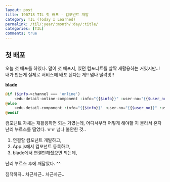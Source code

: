```yaml
---
layout: post
title: 190718 TIL 첫 배포 - 컴포넌트 개발
category: TIL (Today I Learned)
permalink: /til/:year/:month/:day/:title/
categories: [TIL]
comments: true
---
```


## **첫 배포**
오늘 첫 배포를 하였다. 
말이 첫 배포지, 있던 컴포너트를 살짝 재활용하는 거였지만..! 내가 만든게 실제로 서비스에 배포 된다는 게!! 넘나 떨려엇!!

**blade**
```php
@if ($info->channel === 'online')
    <edu-detail-online-component :info="{{$info}}" :user-no="{{$user_no}}" :user-type="{{$user_type}}" user-id="{{$user_id}}"></edu-detail-online-component>
@else
    <edu-detail-component :info="{{$info}}" :user-no="{{$user_no}}" :user-type="{{$user_type}}" user-id="{{$user_id}}"></edu-detail-component>
@endif
```

컴포넌트 자체는 재활용하면 되는 거였는데, 어디서부터 어떻게 해야할 지 몰라서 혼자 난리 부르스를 떨었다. ㅠㅠ 넘나 불안한 것.. 

1. 연결할 컴포넌트 개발하고,
2. App.js에서 컴포넌트 등록하고,
3. blade에서 연결만해줬으면 되는데,

난리 부르스 후에 깨달았다. ^^

침착하자.. 차근차근.. 차근차근.. 
